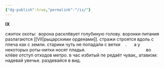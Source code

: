```yaml
---
{"dg-publish":true,"permalink":"/ix/"}
---
```


**IX**

сжиток охоты: 
ворона расклёвует голубиную голову.
воронки питания разлагаются [[VII\|рыцарскими орденами]].
стражи строятся вдоль с плеча как с земли.
старики чуть не попадали с ветки    .      а у некоторых роты-нитки
носят пладья.                                                 во клёве
отступ отходов метро. в час избитый пе
редаёт чувак_ атавизм: надевай увечье.
раздевайся в вид.